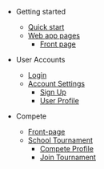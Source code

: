 - Getting started

  - [Quick start](introduction)
  - [Web app pages](introduction?id=system-pages-structure)
    - [Front page](introduction?id=home-page)

- User Accounts

  - [Login](user-accounts)
  - [Account Settings](user-accounts?id=account-settings)
    - [Sign Up](user-accounts?id=sign-up)
    - [User Profile](user-accounts?id=user-profile)

- Compete

  - [Front-page](compete-page)
  - [School Tournament](compete-page?id=school-tournament)
    - [Compete Profile](compete-page?id=compete-profile)
    - [Join Tournament](compete-page?id=join-tournament)
    <!-- - [User Profile](user-accounts?id=user-profile) -->

<!-- - Data Encoding

  - [Encoding](encoding?id=data-encoding)
  - [Indicator Categories](encoding?id=indicator-categories)
  - [Data Entry](encoding?id=data-entry)
    - [Adding and Modifying Items](encoding?id=adding-and-modifying-items)
    - [Adding Source](encoding?id=adding-a-source)
  - [Data Export](encoding?id=data-export)

- Indicator Guides

  - [RPFP](rpfp)
  - [AHD](ahd)
  - [POPDEV](popdev) -->
